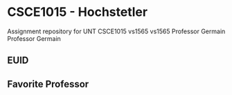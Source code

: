 # CSCE1015 - Hochstetler
Assignment repository for UNT CSCE1015
vs1565
vs1565
Professor Germain
Professor Germain
## EUID
## Favorite Professor
